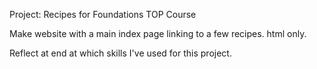 Project: Recipes for Foundations TOP Course

Make website with a main index page linking to a few recipes.
html only.

Reflect at end at which skills I've used for this project.